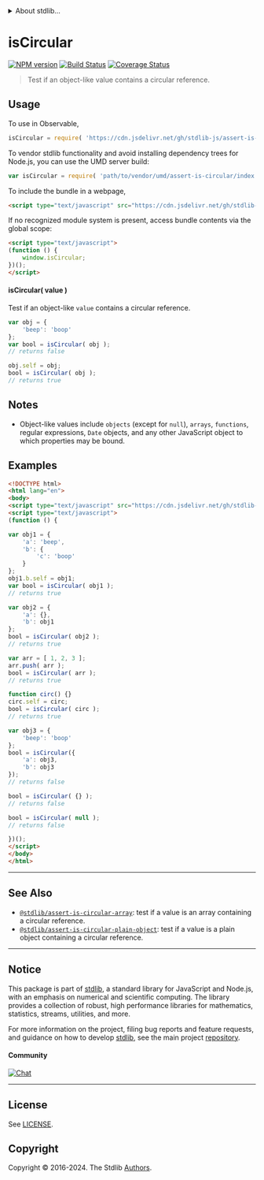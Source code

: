 <!--

@license Apache-2.0

Copyright (c) 2018 The Stdlib Authors.

Licensed under the Apache License, Version 2.0 (the "License");
you may not use this file except in compliance with the License.
You may obtain a copy of the License at

   http://www.apache.org/licenses/LICENSE-2.0

Unless required by applicable law or agreed to in writing, software
distributed under the License is distributed on an "AS IS" BASIS,
WITHOUT WARRANTIES OR CONDITIONS OF ANY KIND, either express or implied.
See the License for the specific language governing permissions and
limitations under the License.

-->


<details>
  <summary>
    About stdlib...
  </summary>
  <p>We believe in a future in which the web is a preferred environment for numerical computation. To help realize this future, we've built stdlib. stdlib is a standard library, with an emphasis on numerical and scientific computation, written in JavaScript (and C) for execution in browsers and in Node.js.</p>
  <p>The library is fully decomposable, being architected in such a way that you can swap out and mix and match APIs and functionality to cater to your exact preferences and use cases.</p>
  <p>When you use stdlib, you can be absolutely certain that you are using the most thorough, rigorous, well-written, studied, documented, tested, measured, and high-quality code out there.</p>
  <p>To join us in bringing numerical computing to the web, get started by checking us out on <a href="https://github.com/stdlib-js/stdlib">GitHub</a>, and please consider <a href="https://opencollective.com/stdlib">financially supporting stdlib</a>. We greatly appreciate your continued support!</p>
</details>

# isCircular

[![NPM version][npm-image]][npm-url] [![Build Status][test-image]][test-url] [![Coverage Status][coverage-image]][coverage-url] <!-- [![dependencies][dependencies-image]][dependencies-url] -->

> Test if an object-like value contains a circular reference.



<section class="usage">

## Usage

To use in Observable,

```javascript
isCircular = require( 'https://cdn.jsdelivr.net/gh/stdlib-js/assert-is-circular@v0.2.0-umd/browser.js' )
```

To vendor stdlib functionality and avoid installing dependency trees for Node.js, you can use the UMD server build:

```javascript
var isCircular = require( 'path/to/vendor/umd/assert-is-circular/index.js' )
```

To include the bundle in a webpage,

```html
<script type="text/javascript" src="https://cdn.jsdelivr.net/gh/stdlib-js/assert-is-circular@v0.2.0-umd/browser.js"></script>
```

If no recognized module system is present, access bundle contents via the global scope:

```html
<script type="text/javascript">
(function () {
    window.isCircular;
})();
</script>
```

#### isCircular( value )

Test if an object-like `value` contains a circular reference.

```javascript
var obj = {
    'beep': 'boop'
};
var bool = isCircular( obj );
// returns false

obj.self = obj;
bool = isCircular( obj );
// returns true
```

</section>

<!-- /.usage -->

<!-- /.usage -->

<section class="notes">

## Notes

-   Object-like values include `objects` (except for `null`), `arrays`, `functions`, regular expressions, `Date` objects, and any other JavaScript object to which properties may be bound.

</section>

<!-- /.notes -->

<section class="examples">

## Examples

<!-- eslint-disable no-empty-function -->

<!-- eslint no-undef: "error" -->

```html
<!DOCTYPE html>
<html lang="en">
<body>
<script type="text/javascript" src="https://cdn.jsdelivr.net/gh/stdlib-js/assert-is-circular@v0.2.0-umd/browser.js"></script>
<script type="text/javascript">
(function () {

var obj1 = {
    'a': 'beep',
    'b': {
        'c': 'boop'
    }
};
obj1.b.self = obj1;
var bool = isCircular( obj1 );
// returns true

var obj2 = {
    'a': {},
    'b': obj1
};
bool = isCircular( obj2 );
// returns true

var arr = [ 1, 2, 3 ];
arr.push( arr );
bool = isCircular( arr );
// returns true

function circ() {}
circ.self = circ;
bool = isCircular( circ );
// returns true

var obj3 = {
    'beep': 'boop'
};
bool = isCircular({
    'a': obj3,
    'b': obj3
});
// returns false

bool = isCircular( {} );
// returns false

bool = isCircular( null );
// returns false

})();
</script>
</body>
</html>
```

</section>

<!-- /.examples -->

<!-- Section for related `stdlib` packages. Do not manually edit this section, as it is automatically populated. -->

<section class="related">

* * *

## See Also

-   <span class="package-name">[`@stdlib/assert-is-circular-array`][@stdlib/assert/is-circular-array]</span><span class="delimiter">: </span><span class="description">test if a value is an array containing a circular reference.</span>
-   <span class="package-name">[`@stdlib/assert-is-circular-plain-object`][@stdlib/assert/is-circular-plain-object]</span><span class="delimiter">: </span><span class="description">test if a value is a plain object containing a circular reference.</span>

</section>

<!-- /.related -->

<!-- Section for all links. Make sure to keep an empty line after the `section` element and another before the `/section` close. -->


<section class="main-repo" >

* * *

## Notice

This package is part of [stdlib][stdlib], a standard library for JavaScript and Node.js, with an emphasis on numerical and scientific computing. The library provides a collection of robust, high performance libraries for mathematics, statistics, streams, utilities, and more.

For more information on the project, filing bug reports and feature requests, and guidance on how to develop [stdlib][stdlib], see the main project [repository][stdlib].

#### Community

[![Chat][chat-image]][chat-url]

---

## License

See [LICENSE][stdlib-license].


## Copyright

Copyright &copy; 2016-2024. The Stdlib [Authors][stdlib-authors].

</section>

<!-- /.stdlib -->

<!-- Section for all links. Make sure to keep an empty line after the `section` element and another before the `/section` close. -->

<section class="links">

[npm-image]: http://img.shields.io/npm/v/@stdlib/assert-is-circular.svg
[npm-url]: https://npmjs.org/package/@stdlib/assert-is-circular

[test-image]: https://github.com/stdlib-js/assert-is-circular/actions/workflows/test.yml/badge.svg?branch=v0.2.0
[test-url]: https://github.com/stdlib-js/assert-is-circular/actions/workflows/test.yml?query=branch:v0.2.0

[coverage-image]: https://img.shields.io/codecov/c/github/stdlib-js/assert-is-circular/main.svg
[coverage-url]: https://codecov.io/github/stdlib-js/assert-is-circular?branch=main

<!--

[dependencies-image]: https://img.shields.io/david/stdlib-js/assert-is-circular.svg
[dependencies-url]: https://david-dm.org/stdlib-js/assert-is-circular/main

-->

[chat-image]: https://img.shields.io/gitter/room/stdlib-js/stdlib.svg
[chat-url]: https://app.gitter.im/#/room/#stdlib-js_stdlib:gitter.im

[stdlib]: https://github.com/stdlib-js/stdlib

[stdlib-authors]: https://github.com/stdlib-js/stdlib/graphs/contributors

[umd]: https://github.com/umdjs/umd
[es-module]: https://developer.mozilla.org/en-US/docs/Web/JavaScript/Guide/Modules

[deno-url]: https://github.com/stdlib-js/assert-is-circular/tree/deno
[deno-readme]: https://github.com/stdlib-js/assert-is-circular/blob/deno/README.md
[umd-url]: https://github.com/stdlib-js/assert-is-circular/tree/umd
[umd-readme]: https://github.com/stdlib-js/assert-is-circular/blob/umd/README.md
[esm-url]: https://github.com/stdlib-js/assert-is-circular/tree/esm
[esm-readme]: https://github.com/stdlib-js/assert-is-circular/blob/esm/README.md
[branches-url]: https://github.com/stdlib-js/assert-is-circular/blob/main/branches.md

[stdlib-license]: https://raw.githubusercontent.com/stdlib-js/assert-is-circular/main/LICENSE

<!-- <related-links> -->

[@stdlib/assert/is-circular-array]: https://github.com/stdlib-js/assert-is-circular-array/tree/umd

[@stdlib/assert/is-circular-plain-object]: https://github.com/stdlib-js/assert-is-circular-plain-object/tree/umd

<!-- </related-links> -->

</section>

<!-- /.links -->
